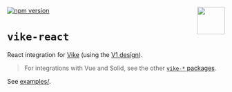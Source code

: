 <!-- WARNING: keep links absolute in this file so they work on NPM too -->

[<img src="https://avatars.githubusercontent.com/u/86403530?s=200&v=4" align="right" width="64" height="64">](https://vike.dev)
[![npm version](https://img.shields.io/npm/v/vike-react)](https://www.npmjs.com/package/vike-react)

# `vike-react`

React integration for [Vike](https://vike.dev) (using the [V1 design](https://vike.dev/migration/v1-design)).

> For integrations with Vue and Solid, see the other [`vike-*` packages](https://vike.dev/vike-packages).

See [examples/](https://github.com/vikejs/vike-react/tree/main/examples).
